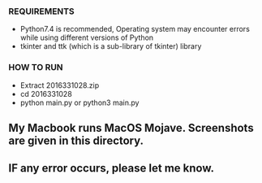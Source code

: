 ### REQUIREMENTS
- Python7.4 is recommended, Operating system may encounter errors while using different versions of Python
- tkinter and ttk (which is a sub-library of tkinter) library

### HOW TO RUN
- Extract 2016331028.zip
- cd 2016331028
- python main.py or python3 main.py

## My Macbook runs MacOS Mojave. Screenshots are given in this directory.
## IF any error occurs, please let me know.
